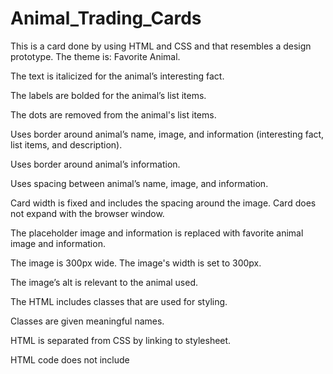 # Animal_Trading_Cards

This is a card done by using HTML and CSS and that resembles a design prototype. The theme is: Favorite Animal. 


The text is italicized for the animal’s interesting fact.

The labels are bolded for the animal’s list items.

The dots are removed from the animal's list items.

Uses border around animal’s name, image, and information (interesting fact, list items, and description).

Uses border around animal’s information.

Uses spacing between animal’s name, image, and information.

Card width is fixed and includes the spacing around the image. Card does not expand with the browser window.

The placeholder image and information is replaced with favorite animal image and information.

The image is 300px wide. The image's width is set to 300px.

The image’s alt is relevant to the animal used.

The HTML includes classes that are used for styling.

Classes are given meaningful names.

HTML is separated from CSS by linking to stylesheet.

HTML code does not include <style> elements or style attributes in the body.
